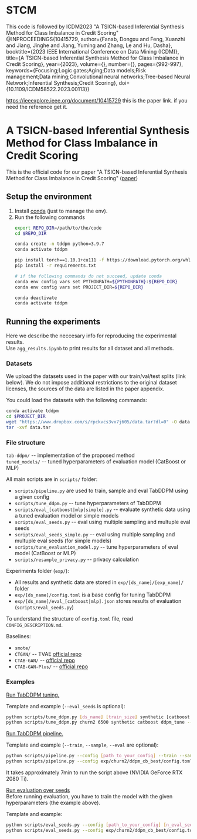 # STCM
This code is followed by ICDM2023 "A TSICN-based Inferential Synthesis Method for Class Imbalance in Credit Scoring"
@INPROCEEDINGS{10415729,
  author={Fanab, Dongxu and Feng, Xuanzhi and Jiang, Jinghe and Jiang, Yuming and Zhang, Le and Hu, Dasha},
  booktitle={2023 IEEE International Conference on Data Mining (ICDM)}, 
  title={A TSICN-based Inferential Synthesis Method for Class Imbalance in Credit Scoring}, 
  year={2023},
  volume={},
  number={},
  pages={992-997},
  keywords={Focusing;Logic gates;Aging;Data models;Risk management;Data mining;Convolutional neural networks;Tree-based Neural Network;Inferential Synthesis;Credit Scoring},
  doi={10.1109/ICDM58522.2023.00113}}

https://ieeexplore.ieee.org/document/10415729
this is the  paper link.
if you need the reference  get it.
# A TSICN-based Inferential Synthesis Method for Class Imbalance in Credit Scoring
This is the official code for our paper "A TSICN-based Inferential Synthesis Method for Class Imbalance in Credit Scoring" ([paper](https://ieeexplore.ieee.org/document/10415729))

<!-- ## Results
You can view all the results and build your own tables with this [notebook](notebooks/Reports.ipynb). -->

## Setup the environment
1. Install [conda](https://docs.conda.io/en/latest/miniconda.html) (just to manage the env).
2. Run the following commands
    ```bash
    export REPO_DIR=/path/to/the/code
    cd $REPO_DIR

    conda create -n tddpm python=3.9.7
    conda activate tddpm

    pip install torch==1.10.1+cu111 -f https://download.pytorch.org/whl/torch_stable.html
    pip install -r requirements.txt

    # if the following commands do not succeed, update conda
    conda env config vars set PYTHONPATH=${PYTHONPATH}:${REPO_DIR}
    conda env config vars set PROJECT_DIR=${REPO_DIR}

    conda deactivate
    conda activate tddpm
    ```

## Running the experiments

Here we describe the neccesary info for reproducing the experimental results.  
Use `agg_results.ipynb` to print results for all dataset and all methods.

### Datasets

We upload the datasets used in the paper with our train/val/test splits (link below). We do not impose additional restrictions to the original dataset licenses, the sources of the data are listed in the paper appendix. 

You could load the datasets with the following commands:

``` bash
conda activate tddpm
cd $PROJECT_DIR
wget "https://www.dropbox.com/s/rpckvcs3vx7j605/data.tar?dl=0" -O data.tar
tar -xvf data.tar
```

### File structure
`tab-ddpm/` -- implementation of the proposed method  
`tuned_models/` -- tuned hyperparameters of evaluation model (CatBoost or MLP)

All main scripts are in `scripts/` folder:

- `scripts/pipeline.py` are used to train, sample and eval TabDDPM using a given config  
- `scripts/tune_ddpm.py` -- tune hyperparameters of TabDDPM
- `scripts/eval_[catboost|mlp|simple].py` -- evaluate synthetic data using a tuned evaluation model or simple models
- `scripts/eval_seeds.py` -- eval using multiple sampling and multuple eval seeds
- `scripts/eval_seeds_simple.py` --  eval using multiple sampling and multuple eval seeds (for simple models)
- `scripts/tune_evaluation_model.py` -- tune hyperparameters of eval model (CatBoost or MLP)
- `scripts/resample_privacy.py` -- privacy calculation  

Experiments folder (`exp/`):
- All results and synthetic data are stored in `exp/[ds_name]/[exp_name]/` folder
- `exp/[ds_name]/config.toml` is a base config for tuning TabDDPM
- `exp/[ds_name]/eval_[catboost|mlp].json` stores results of evaluation (`scripts/eval_seeds.py`)  

To understand the structure of `config.toml` file, read `CONFIG_DESCRIPTION.md`.

Baselines:
- `smote/`
- `CTGAN/` -- TVAE [official repo](https://github.com/sdv-dev/CTGAN)
- `CTAB-GAN/` --  [official repo](https://github.com/Team-TUD/CTAB-GAN)
- `CTAB-GAN-Plus/` -- [official repo](https://github.com/Team-TUD/CTAB-GAN-Plus)

### Examples

<ins>Run TabDDPM tuning.</ins>   

Template and example (`--eval_seeds` is optional): 
```bash
python scripts/tune_ddpm.py [ds_name] [train_size] synthetic [catboost|mlp] [exp_name] --eval_seeds
python scripts/tune_ddpm.py churn2 6500 synthetic catboost ddpm_tune --eval_seeds
```

<ins>Run TabDDPM pipeline.</ins>   

Template and example  (`--train`, `--sample`, `--eval` are optional): 
```bash
python scripts/pipeline.py --config [path_to_your_config] --train --sample --eval
python scripts/pipeline.py --config exp/churn2/ddpm_cb_best/config.toml --train --sample
```
It takes approximately 7min to run the script above (NVIDIA GeForce RTX 2080 Ti).  

<ins>Run evaluation over seeds</ins>   
Before running evaluation, you have to train the model with the given hyperparameters (the example above).  

Template and example: 
```bash
python scripts/eval_seeds.py --config [path_to_your_config] [n_eval_seeds] [ddpm|smote|ctabgan|ctabgan-plus|tvae] synthetic [catboost|mlp] [n_sample_seeds]
python scripts/eval_seeds.py --config exp/churn2/ddpm_cb_best/config.toml 10 ddpm synthetic catboost 5
```
